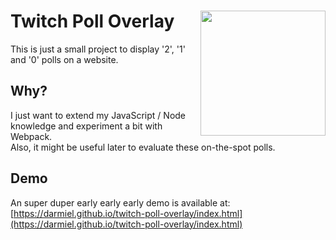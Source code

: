# Twitch Poll Overlay<img align="right" width="200" height="200" src="https://i.imgur.com/v7TevuS.png">
This is just a small project to display '2', '1' and '0' polls on a website.

## Why?
I just want to extend my JavaScript / Node knowledge and experiment a bit with Webpack.  
Also, it might be useful later to evaluate these on-the-spot polls.

## Demo
An super duper early early early demo is available at:  
[https://darmiel.github.io/twitch-poll-overlay/index.html](https://darmiel.github.io/twitch-poll-overlay/index.html)
